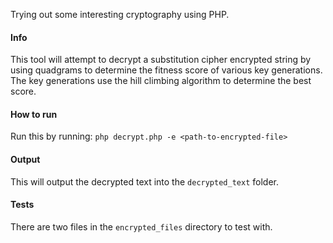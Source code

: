 Trying out some interesting cryptography using PHP.

#### Info
This tool will attempt to decrypt a substitution cipher encrypted string
by using quadgrams to determine the fitness score of various key generations.
The key generations use the hill climbing algorithm to determine the best score.

#### How to run
Run this by running: `php decrypt.php -e <path-to-encrypted-file>`

#### Output
This will output the decrypted text into the `decrypted_text` folder.

#### Tests
There are two files in the `encrypted_files` directory to test with.
